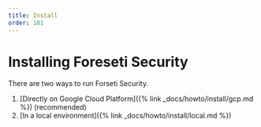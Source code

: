 ```yaml
---
title: Install
order: 101
---
```

# Installing Foreseti Security

There are two ways to run Forseti Security.

 1. [Directly on Google Cloud Platform]({% link _docs/howto/install/gcp.md %}) (recommended)
 1. [In a local environment]({% link _docs/howto/install/local.md %})
